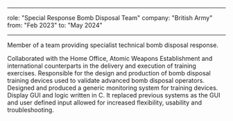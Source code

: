 ___
role: "Special Response Bomb Disposal Team"
company: "British Army"
from: "Feb 2023"
to: "May 2024"
___


Member of a team providing specialist technical bomb disposal response.

Collaborated with the Home Office, Atomic Weapons Establishment and international counterparts in the delivery and execution of training exercises.
Responsible for the design and production of bomb disposal training devices used to validate advanced bomb disposal operators.
Designed and produced a generic monitoring system for training devices. Display GUI and logic written in C. It replaced previous systems as the GUI and user defined input allowed for increased flexibility, usability and troubleshooting.
